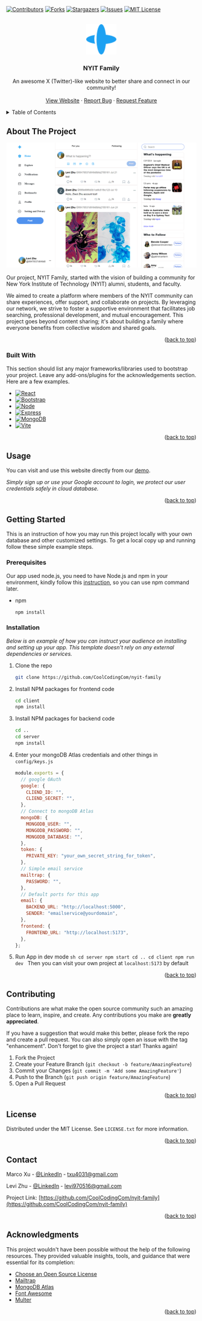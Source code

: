 <!-- PROJECT SHIELDS -->
<!--
*** I'm using markdown "reference style" links for readability.
*** Reference links are enclosed in brackets [ ] instead of parentheses ( ).
*** See the bottom of this document for the declaration of the reference variables
*** for contributors-url, forks-url, etc. This is an optional, concise syntax you may use.
*** https://www.markdownguide.org/basic-syntax/#reference-style-links
-->

<a id="readme-top"></a>

[![Contributors][contributors-shield]][contributors-url]
[![Forks][forks-shield]][forks-url]
[![Stargazers][stars-shield]][stars-url]
[![Issues][issues-shield]][issues-url]
[![MIT License][license-shield]][license-url]

<!-- PROJECT LOGO -->
<br />
<div align="center">
  <a href="https://github.com/CoolCodingCom/nyit-family">
    <img src="images/logo.svg" alt="Logo" width="80" height="80">
  </a>

  <h3 align="center">NYIT Family</h3>

  <p align="center">
    An awesome X (Twitter)-like website to better share and connect in our community!
    <br />
    <br />
    <a href="http://nyitfamily.site">View Website</a>
    ·
    <a href="https://github.com/CoolCodingCom/nyit-family/issues/new?labels=bug&template=bug-report---.md">Report Bug</a>
    ·
    <a href="https://github.com/CoolCodingCom/nyit-family/issues/new?labels=enhancement&template=feature-request---.md">Request Feature</a>
  </p>
</div>

<!-- TABLE OF CONTENTS -->
<details>
  <summary>Table of Contents</summary>
  <ol>
    <li>
      <a href="#about-the-project">About The Project</a>
      <ul>
        <li><a href="#built-with">Built With</a></li>
      </ul>
    </li>
    <li><a href="#usage">Usage</a></li>
    <li>
      <a href="#getting-started">Getting Started</a>
      <ul>
        <li><a href="#prerequisites">Prerequisites</a></li>
        <li><a href="#installation">Installation</a></li>
      </ul>
    </li>
    <li><a href="#contributing">Contributing</a></li>
    <li><a href="#license">License</a></li>
    <li><a href="#contact">Contact</a></li>
    <li><a href="#acknowledgments">Acknowledgments</a></li>
  </ol>
</details>

<!-- ABOUT THE PROJECT -->

## About The Project

[![Product Name Screen Shot][product-screenshot]](https://example.com)

Our project, NYIT Family, started with the vision of building a community for New York Institute of Technology (NYIT) alumni, students, and faculty.

We aimed to create a platform where members of the NYIT community can share experiences, offer support, and collaborate on projects. By leveraging our network, we strive to foster a supportive environment that facilitates job searching, professional development, and mutual encouragement. This project goes beyond content sharing; it's about building a family where everyone benefits from collective wisdom and shared goals.

<p align="right">(<a href="#readme-top">back to top</a>)</p>

### Built With

This section should list any major frameworks/libraries used to bootstrap your project. Leave any add-ons/plugins for the acknowledgements section. Here are a few examples.

- [![React][React.js]][React-url]
- [![Bootstrap][Bootstrap.com]][Bootstrap-url]
- [![Node][Node.com]][Node-url]
- [![Express][Express.com]][Express-url]
- [![MongoDB][MongoDB.com]][MongoDB-url]
- [![Vite][Vite.com]][Vite-url]

<p align="right">(<a href="#readme-top">back to top</a>)</p>

<!-- USAGE EXAMPLES -->

## Usage

You can visit and use this website directly from our <a href="http://nyitfamily.site">demo</a>.

_Simply sign up or use your Google account to login, we protect our user credentials safely in cloud database._

<p align="right">(<a href="#readme-top">back to top</a>)</p>

<!-- GETTING STARTED -->

## Getting Started

This is an instruction of how you may run this project locally with your own database and other customized settings.
To get a local copy up and running follow these simple example steps.

### Prerequisites

Our app used node.js, you need to have Node.js and npm in your environment, kindly follow this [instruction](https://docs.npmjs.com/downloading-and-installing-node-js-and-npm), so you can use npm command later.

- npm
  ```sh
  npm install
  ```

### Installation

_Below is an example of how you can instruct your audience on installing and setting up your app. This template doesn't rely on any external dependencies or services._

1. Clone the repo
   ```sh
   git clone https://github.com/CoolCodingCom/nyit-family
   ```
2. Install NPM packages for frontend code
   ```sh
   cd client
   npm install
   ```
3. Install NPM packages for backend code
   ```sh
   cd ..
   cd server
   npm install
   ```
4. Enter your mongoDB Atlas credentials and other things in `config/keys.js`
   ```js
   module.exports = {
     // google OAuth
     google: {
       CLIEND_ID: "",
       CLIEND_SECRET: "",
     },
     // Connect to mongoDB Atlas
     mongoDB: {
       MONGODB_USER: "",
       MONGODB_PASSWORD: "",
       MONGODB_DATABASE: "",
     },
     token: {
       PRIVATE_KEY: "your_own_secret_string_for_token",
     },
     // Simple email service
     mailtrap: {
       PASSWORD: "",
     },
     // Default ports for this app
     email: {
       BACKEND_URL: "http://localhost:5000",
       SENDER: "emailservice@yourdomain",
     },
     frontend: {
       FRONTEND_URL: "http://localhost:5173",
     },
   };
   ```
5. Run App in dev mode
`sh
    cd server
    npm start
    cd ..
    cd client
    npm run dev
    `
Then you can visit your own project at `localhost:5173` by default
<p align="right">(<a href="#readme-top">back to top</a>)</p>

<!-- CONTRIBUTING -->

## Contributing

Contributions are what make the open source community such an amazing place to learn, inspire, and create. Any contributions you make are **greatly appreciated**.

If you have a suggestion that would make this better, please fork the repo and create a pull request. You can also simply open an issue with the tag "enhancement".
Don't forget to give the project a star! Thanks again!

1. Fork the Project
2. Create your Feature Branch (`git checkout -b feature/AmazingFeature`)
3. Commit your Changes (`git commit -m 'Add some AmazingFeature'`)
4. Push to the Branch (`git push origin feature/AmazingFeature`)
5. Open a Pull Request

<p align="right">(<a href="#readme-top">back to top</a>)</p>

<!-- LICENSE -->

## License

Distributed under the MIT License. See `LICENSE.txt` for more information.

<p align="right">(<a href="#readme-top">back to top</a>)</p>

<!-- CONTACT -->

## Contact

Marco Xu - [@LinkedIn](https://www.linkedin.com/in/marcotxu/) - txu4031@gmail.com

Levi Zhu - [@LinkedIn](https://www.linkedin.com/in/levizhu/) - levi970516@gmail.com

Project Link: [https://github.com/CoolCodingCom/nyit-family](https://github.com/CoolCodingCom/nyit-family)

<p align="right">(<a href="#readme-top">back to top</a>)</p>

<!-- ACKNOWLEDGMENTS -->

## Acknowledgments

This project wouldn't have been possible without the help of the following resources. They provided valuable insights, tools, and guidance that were essential for its completion:

- [Choose an Open Source License](https://choosealicense.com)
- [Mailtrap](https://mailtrap.io/)
- [MongoDB Atlas](https://www.googleadservices.com/pagead/aclk?sa=L&ai=DChcSEwjIlbeazb6HAxUMFq0GHfkIACQYABAAGgJwdg&ase=2&gclid=CjwKCAjwqf20BhBwEiwAt7dtdVJSoZULwwVDgDGHAlnUfbjghp6mRyIDxA071uuDAAOypCN_EpAFGBoCq6sQAvD_BwE&ohost=www.google.com&cid=CAESVuD2MLxL-ZWZzBxfe497GWdAL3BW4m9R0FX6JOVVGkTI5fB-pTD94kLoKMIQVcIe0elFf9I7r73hUhLe-qLoSnzPJ2ZCuYI6zZhlmozDkPVPlBfbCcxP&sig=AOD64_06JsKTcak9mGI30pih27D_Ouzjcw&q&nis=4&adurl&ved=2ahUKEwiznbKazb6HAxU0LTQIHcPVDlsQ0Qx6BAgGEAE)
- [Font Awesome](https://fontawesome.com)
- [Multer](https://www.npmjs.com/package/multer)

<p align="right">(<a href="#readme-top">back to top</a>)</p>

<!-- MARKDOWN LINKS & IMAGES -->
<!-- https://www.markdownguide.org/basic-syntax/#reference-style-links -->

[contributors-shield]: https://img.shields.io/github/contributors/CoolCodingCom/nyit-family.svg?style=for-the-badge
[contributors-url]: https://github.com/CoolCodingCom/nyit-family/graphs/contributors
[forks-shield]: https://img.shields.io/github/forks/CoolCodingCom/nyit-family.svg?style=for-the-badge
[forks-url]: https://github.com/CoolCodingCom/nyit-family/network/members
[stars-shield]: https://img.shields.io/github/stars/CoolCodingCom/nyit-family.svg?style=for-the-badge
[stars-url]: https://github.com/CoolCodingCom/nyit-family/stargazers
[issues-shield]: https://img.shields.io/github/issues/CoolCodingCom/nyit-family.svg?style=for-the-badge
[issues-url]: https://github.com/CoolCodingCom/nyit-family/issues
[license-shield]: https://img.shields.io/github/license/CoolCodingCom/nyit-family.svg?style=for-the-badge
[license-url]: https://github.com/CoolCodingCom/nyit-family/blob/master/LICENSE.txt
[linkedin-shield]: https://img.shields.io/badge/-LinkedIn-black.svg?style=for-the-badge&logo=linkedin&colorB=555
[linkedin-url]: https://linkedin.com/in/othneildrew
[product-screenshot]: images/Homepage-screenshot.png
[Next.js]: https://img.shields.io/badge/next.js-000000?style=for-the-badge&logo=nextdotjs&logoColor=white
[Next-url]: https://nextjs.org/
[React.js]: https://img.shields.io/badge/React-20232A?style=for-the-badge&logo=react&logoColor=61DAFB
[React-url]: https://reactjs.org/
[Vue.js]: https://img.shields.io/badge/Vue.js-35495E?style=for-the-badge&logo=vuedotjs&logoColor=4FC08D
[Vue-url]: https://vuejs.org/
[Angular.io]: https://img.shields.io/badge/Angular-DD0031?style=for-the-badge&logo=angular&logoColor=white
[Angular-url]: https://angular.io/
[Svelte.dev]: https://img.shields.io/badge/Svelte-4A4A55?style=for-the-badge&logo=svelte&logoColor=FF3E00
[Svelte-url]: https://svelte.dev/
[Laravel.com]: https://img.shields.io/badge/Laravel-FF2D20?style=for-the-badge&logo=laravel&logoColor=white
[Laravel-url]: https://laravel.com
[Bootstrap.com]: https://img.shields.io/badge/Bootstrap-563D7C?style=for-the-badge&logo=bootstrap&logoColor=white
[Bootstrap-url]: https://getbootstrap.com
[JQuery.com]: https://img.shields.io/badge/jQuery-0769AD?style=for-the-badge&logo=jquery&logoColor=white
[JQuery-url]: https://jquery.com
[MongoDB.com]: https://img.shields.io/badge/MongoDB-47A248?style=for-the-badge&logo=mongodb&logoColor=white
[MongoDB-url]: https://www.mongodb.com/
[Express.com]: https://img.shields.io/badge/express-000000?style=for-the-badge&logo=express&logoColor=white
[Express-url]: https://expressjs.com/
[Node.com]: https://img.shields.io/badge/Node.js-5FA04E?style=for-the-badge&logo=nodedotjs&logoColor=white
[Node-url]: https://nodejs.org
[Vite.com]: https://img.shields.io/badge/Vite-646CFF?style=for-the-badge&logo=vite&logoColor=%23fff
[Vite-url]: https://vitejs.dev/

